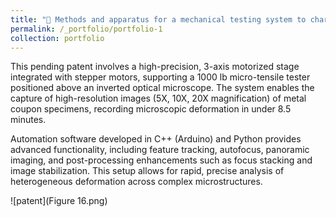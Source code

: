 ```yaml
---
title: "🔗 Methods and apparatus for a mechanical testing system to characterize the heterogeneous deformation at microscale (Pending patent)"
permalink: /_portfolio/portfolio-1
collection: portfolio
---
```


This pending patent involves a high-precision, 3-axis motorized stage integrated with stepper motors, supporting a 1000 lb micro-tensile tester positioned above an inverted optical microscope. The system enables the capture of high-resolution images (5X, 10X, 20X magnification) of metal coupon specimens, recording microscopic deformation in under 8.5 minutes.

Automation software developed in C++ (Arduino) and Python provides advanced functionality, including feature tracking, autofocus, panoramic imaging, and post-processing enhancements such as focus stacking and image stabilization. This setup allows for rapid, precise analysis of heterogeneous deformation across complex microstructures.

![patent](Figure 16.png)

